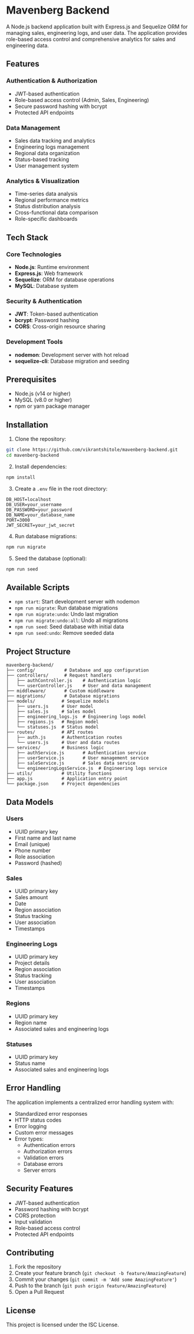 # Mavenberg Backend

A Node.js backend application built with Express.js and Sequelize ORM for managing sales, engineering logs, and user data. The application provides role-based access control and comprehensive analytics for sales and engineering data.

## Features

### Authentication & Authorization
- JWT-based authentication
- Role-based access control (Admin, Sales, Engineering)
- Secure password hashing with bcrypt
- Protected API endpoints

### Data Management
- Sales data tracking and analytics
- Engineering logs management
- Regional data organization
- Status-based tracking
- User management system

### Analytics & Visualization
- Time-series data analysis
- Regional performance metrics
- Status distribution analysis
- Cross-functional data comparison
- Role-specific dashboards

## Tech Stack

### Core Technologies
- **Node.js**: Runtime environment
- **Express.js**: Web framework
- **Sequelize**: ORM for database operations
- **MySQL**: Database system

### Security & Authentication
- **JWT**: Token-based authentication
- **bcrypt**: Password hashing
- **CORS**: Cross-origin resource sharing

### Development Tools
- **nodemon**: Development server with hot reload
- **sequelize-cli**: Database migration and seeding

## Prerequisites

- Node.js (v14 or higher)
- MySQL (v8.0 or higher)
- npm or yarn package manager

## Installation

1. Clone the repository:
```bash
git clone https://github.com/vikrantshitole/mavenberg-backend.git
cd mavenberg-backend
```

2. Install dependencies:
```bash
npm install
```

3. Create a `.env` file in the root directory:
```env
DB_HOST=localhost
DB_USER=your_username
DB_PASSWORD=your_password
DB_NAME=your_database_name
PORT=3000
JWT_SECRET=your_jwt_secret
```

4. Run database migrations:
```bash
npm run migrate
```

5. Seed the database (optional):
```bash
npm run seed
```

## Available Scripts

- `npm start`: Start development server with nodemon
- `npm run migrate`: Run database migrations
- `npm run migrate:undo`: Undo last migration
- `npm run migrate:undo:all`: Undo all migrations
- `npm run seed`: Seed database with initial data
- `npm run seed:undo`: Remove seeded data

## Project Structure

```
mavenberg-backend/
├── config/           # Database and app configuration
├── controllers/      # Request handlers
│   ├── authController.js    # Authentication logic
│   └── userController.js    # User and data management
├── middleware/       # Custom middleware
├── migrations/       # Database migrations
├── models/          # Sequelize models
│   ├── users.js     # User model
│   ├── sales.js     # Sales model
│   ├── engineering_logs.js  # Engineering logs model
│   ├── regions.js   # Region model
│   └── statuses.js  # Status model
├── routes/          # API routes
│   ├── auth.js      # Authentication routes
│   └── users.js     # User and data routes
├── services/        # Business logic
│   ├── authService.js       # Authentication service
│   ├── userService.js       # User management service
│   ├── saleService.js       # Sales data service
│   └── engineeringLogsService.js  # Engineering logs service
├── utils/           # Utility functions
├── app.js           # Application entry point
└── package.json     # Project dependencies
```

## Data Models

### Users
- UUID primary key
- First name and last name
- Email (unique)
- Phone number
- Role association
- Password (hashed)

### Sales
- UUID primary key
- Sales amount
- Date
- Region association
- Status tracking
- User association
- Timestamps

### Engineering Logs
- UUID primary key
- Project details
- Region association
- Status tracking
- User association
- Timestamps

### Regions
- UUID primary key
- Region name
- Associated sales and engineering logs

### Statuses
- UUID primary key
- Status name
- Associated sales and engineering logs


## Error Handling

The application implements a centralized error handling system with:
- Standardized error responses
- HTTP status codes
- Error logging
- Custom error messages
- Error types:
  - Authentication errors
  - Authorization errors
  - Validation errors
  - Database errors
  - Server errors

## Security Features

- JWT-based authentication
- Password hashing with bcrypt
- CORS protection
- Input validation
- Role-based access control
- Protected API endpoints

## Contributing

1. Fork the repository
2. Create your feature branch (`git checkout -b feature/AmazingFeature`)
3. Commit your changes (`git commit -m 'Add some AmazingFeature'`)
4. Push to the branch (`git push origin feature/AmazingFeature`)
5. Open a Pull Request

## License

This project is licensed under the ISC License. 